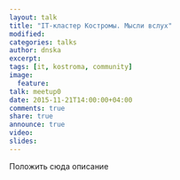 ```yaml
---
layout: talk
title: "IT-кластер Костромы. Мысли вслух"
modified:
categories: talks
author: dnska
excerpt:
tags: [it, kostroma, community]
image:
  feature:
talk: meetup0
date: 2015-11-21T14:00:00+04:00
comments: true
share: true
announce: true 
video:
slides: 
---
```


Положить сюда описание
